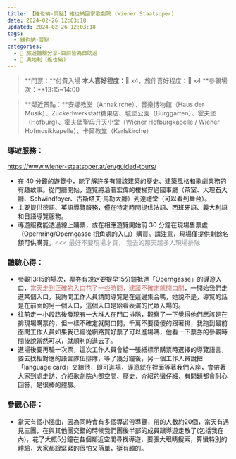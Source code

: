 ```yaml
---
title: 【維也納-景點】維也納國家歌劇院 (Wiener Staatsoper) 
date: 2024-02-26 12:03:18
updated: 2024-02-26 12:03:18
tags: 
  - 維也納-景點
categories: 
  - 🌴 旅遊體驗分享-目前皆為自助遊
  - 🥥 奧地利（維也納) 
---
```

>**門票：**付費入場
>**本人喜好程度：**🌝 x4，旅伴喜好程度：🌝 x4
>**參觀場次：**13:15~14:00 
<!-- more -->
>**鄰近景點：**安娜教堂（Annakirche）、音樂博物館（Haus der Musik）、Zuckerlwerkstatt糖果店、城堡公園（Burggarten）、霍夫堡（Hofburg）、霍夫堡聖母升天小堂（Wiener Hofburgkapelle / Wiener Hofmusikkapelle）、卡爾教堂（Karlskirche）

### 導遊服務：
https://www.wiener-staatsoper.at/en/guided-tours/
+ 在 40 分鐘的遊覽中，能了解許多有關該建築的歷史、建築風格和歌劇業務的有趣故事。從門廳開始，遊覽將沿著宏偉的樓梯穿過國事廳（茶室、大理石大廳、Schwindfoyer、古斯塔夫·馬勒大廳）到達禮堂（可以看到舞台）。
+ 主要提供德語、英語導覽服務，僅在特定時間提供法語、西班牙語、義大利語和日語導覽服務。
+ 導遊服務能透過線上購票，或在相應遊覽開始前 30 分鐘在現場售票處（Opernring/Operngasse 拐角處的入口）購買。請注意，現場僅提供剩餘名額可供購買。<font color=#909497><<< 最好不要現場才買， 我去的那天超多人現場排隊</font>

### 體驗心得：
+ 參觀13:15的場次，票券有規定要提早15分鐘抵達「Operngasse」的導遊入口，<font color=#c36d67>當天走到正確的入口花了一些時間，建議不確定就開口問</font>，一開始我們走進某個入口，我詢問工作人員請問導覽是在這邊集合嗎，她說不是，導覽的話是在前面的另一個入口，這個入口是給看表演的民眾入場的。
+ 往前走一小段路後發現有一大堆人在門口排隊，觀察了一下覺得他們應該是在排現場購票的，但一樣不確定就開口問，千萬不要傻傻的跟著排，我跑到最前面問工作人員如果我已經從網路買好票了可以進場嗎，他看一下票券的參觀時間後說當然可以，就順利的進去了。
+ 進場後要再驗一次票，這次工作人員會給一張紙標示購票時選擇的導覽語言，要去找相對應的語言隊伍排隊，等了幾分鐘後，另一個工作人員說把「language card」交給他，即可進場，導遊就在裡面等著我們入座，會帶著大家到處走訪，介紹歌劇院內部空間、歷史，介紹的蠻仔細，有問題都會耐心回答，是很棒的體驗。

### 參觀心得：
+ 當天有個小插曲，因為同時會有多個導遊帶導覽，帶的人數約20個，當天有遇見三團，在與其他團交錯的時候我們團後半部的成員跟導遊走散了(包括我在內)，花了大概5分鐘在各個鄰近空間尋找導遊，要張大眼睛搜索，算蠻特別的體驗，大家都跟緊緊的很怕又落單，挺有趣的。
 